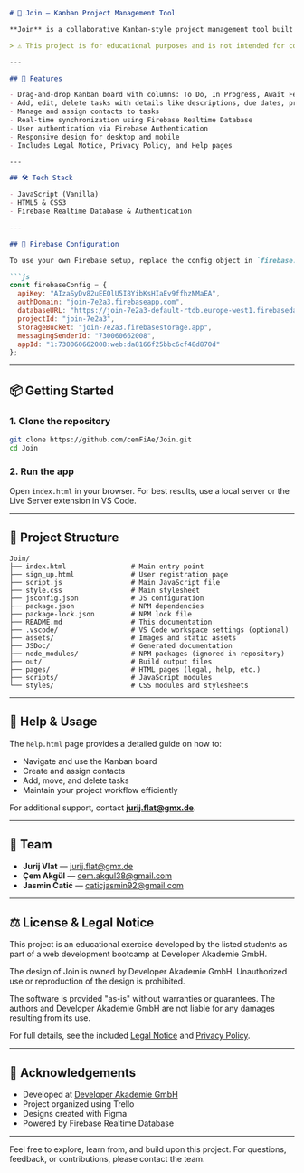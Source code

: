 
````markdown
# 📝 Join – Kanban Project Management Tool

**Join** is a collaborative Kanban-style project management tool built by a group of students at Developer Akademie GmbH. It helps teams visualize and organize their tasks using a clean, intuitive interface with real-time updates powered by Firebase Realtime Database.

> ⚠️ This project is for educational purposes and is not intended for commercial or extensive business use.

---

## 🚀 Features

- Drag-and-drop Kanban board with columns: To Do, In Progress, Await Feedback, Done  
- Add, edit, delete tasks with details like descriptions, due dates, priorities  
- Manage and assign contacts to tasks  
- Real-time synchronization using Firebase Realtime Database  
- User authentication via Firebase Authentication  
- Responsive design for desktop and mobile  
- Includes Legal Notice, Privacy Policy, and Help pages  

---

## 🛠️ Tech Stack

- JavaScript (Vanilla)  
- HTML5 & CSS3  
- Firebase Realtime Database & Authentication  

---

## 🔧 Firebase Configuration

To use your own Firebase setup, replace the config object in `firebase.js` with your Firebase project credentials:

```js
const firebaseConfig = {
  apiKey: "AIzaSyDv82uEEOlU5I8YibKsHIaEv9ffhzNMaEA",
  authDomain: "join-7e2a3.firebaseapp.com",
  databaseURL: "https://join-7e2a3-default-rtdb.europe-west1.firebasedatabase.app",
  projectId: "join-7e2a3",
  storageBucket: "join-7e2a3.firebasestorage.app",
  messagingSenderId: "730060662008",
  appId: "1:730060662008:web:da8166f25bbc6cf48d870d"
};
````

---

## 📦 Getting Started

### 1. Clone the repository

```bash
git clone https://github.com/cemFiAe/Join.git
cd Join
```

### 2. Run the app

Open `index.html` in your browser. For best results, use a local server or the Live Server extension in VS Code.

---

## 📁 Project Structure

```
Join/
├── index.html                # Main entry point
├── sign_up.html              # User registration page
├── script.js                 # Main JavaScript file
├── style.css                 # Main stylesheet
├── jsconfig.json             # JS configuration
├── package.json              # NPM dependencies
├── package-lock.json         # NPM lock file
├── README.md                 # This documentation
├── .vscode/                  # VS Code workspace settings (optional)
├── assets/                   # Images and static assets
├── JSDoc/                    # Generated documentation
├── node_modules/             # NPM packages (ignored in repository)
├── out/                      # Build output files
├── pages/                    # HTML pages (legal, help, etc.)
├── scripts/                  # JavaScript modules
└── styles/                   # CSS modules and stylesheets
```

---

## 📖 Help & Usage

The `help.html` page provides a detailed guide on how to:

* Navigate and use the Kanban board
* Create and assign contacts
* Add, move, and delete tasks
* Maintain your project workflow efficiently

For additional support, contact **[jurij.flat@gmx.de](mailto:jurij.flat@gmx.de)**.

---

## 👥 Team

* **Jurij Vlat** — [jurij.flat@gmx.de](mailto:jurij.flat@gmx.de)
* **Çem Akgül** — [cem.akgul38@gmail.com](mailto:cem.akgul38@gmail.com)
* **Jasmin Ćatić** — [caticjasmin92@gmail.com](mailto:caticjasmin92@gmail.com)

---

## ⚖️ License & Legal Notice

This project is an educational exercise developed by the listed students as part of a web development bootcamp at Developer Akademie GmbH.

The design of Join is owned by Developer Akademie GmbH. Unauthorized use or reproduction of the design is prohibited.

The software is provided "as-is" without warranties or guarantees. The authors and Developer Akademie GmbH are not liable for any damages resulting from its use.

For full details, see the included [Legal Notice](pages/legal_notice.html) and [Privacy Policy](pages/privacy_policy.html).

---

## 🙏 Acknowledgements

* Developed at [Developer Akademie GmbH](https://www.developerakademie.com)
* Project organized using Trello  
* Designs created with Figma  
* Powered by Firebase Realtime Database

---

Feel free to explore, learn from, and build upon this project. For questions, feedback, or contributions, please contact the team.


